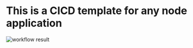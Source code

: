 # This is a CICD template for any node application

![workflow result](https://github.com/DragonAxe01/dragonaxe.templates.github-actions.node-build/actions/workflows/release.yml/badge.svg?event=push)
